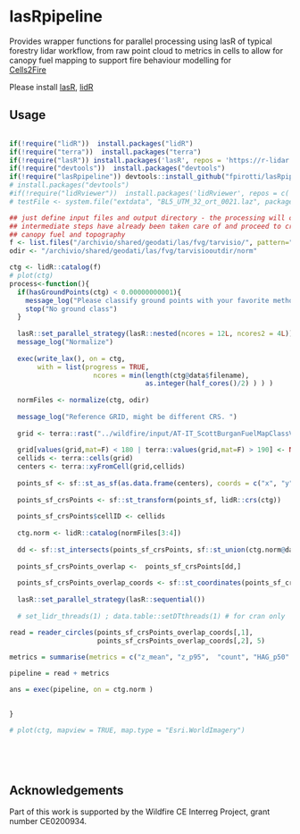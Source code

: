 # lasRpipeline

Provides wrapper functions for parallel processing using lasR of typical forestry 
lidar workflow, from raw point cloud to metrics in cells to allow for
canopy fuel mapping to support fire behaviour modelling for  
[Cells2Fire](https://github.com/cell2fire/Cell2Fire)

Please install [lasR](https://github.com/r-lidar/lasR), 
[lidR](https://github.com/r-lidar/lidR)

## Usage

``` r 

if(!require("lidR"))  install.packages("lidR")
if(!require("terra"))  install.packages("terra")
if(!require("lasR")) install.packages('lasR', repos = 'https://r-lidar.r-universe.dev')
if(!require("devtools"))  install.packages("devtools")
if(!require("lasRpipeline")) devtools::install_github("fpirotti/lasRpipeline")
# install.packages("devtools")
#if(!require("lidRviewer"))  install.packages('lidRviewer', repos = c('https://r-lidar.r-universe.dev'))
# testFile <- system.file("extdata", "BL5_UTM_32_ort_0021.laz", package = "lasRpipeline")

## just define input files and output directory - the processing will check if 
## intermediate steps have already been taken care of and proceed to create a 
## canopy fuel and topography 
f <- list.files("/archivio/shared/geodati/las/fvg/tarvisio/", pattern="(?i)\\.la(s|z)$", full.names = T )
odir <- "/archivio/shared/geodati/las/fvg/tarvisiooutdir/norm"

ctg <- lidR::catalog(f)
# plot(ctg)
process<-function(){
  if(hasGroundPoints(ctg) < 0.00000000001){
    message_log("Please classify ground points with your favorite method before continuing. ") 
    stop("No ground class")
  }  
  
  lasR::set_parallel_strategy(lasR::nested(ncores = 12L, ncores2 = 4L))
  message_log("Normalize") 
 
  exec(write_lax(), on = ctg,  
       with = list(progress = TRUE, 
                     ncores = min(length(ctg@data$filename), 
                                  as.integer(half_cores()/2) ) ) )
                                  
  normFiles <- normalize(ctg, odir)
   
  message_log("Reference GRID, might be different CRS. ") 
  
  grid <- terra::rast("../wildfire/input/AT-IT_ScottBurganFuelMapClassV2.tif")
  
  grid[values(grid,mat=F) < 180 | terra::values(grid,mat=F) > 190] <- NA
  cellids <- terra::cells(grid)
  centers <- terra::xyFromCell(grid,cellids)
  
  points_sf <- sf::st_as_sf(as.data.frame(centers), coords = c("x", "y"), crs = crs(grid) )
  
  points_sf_crsPoints <- sf::st_transform(points_sf, lidR::crs(ctg))  
 
  points_sf_crsPoints$cellID <- cellids
  
  ctg.norm <- lidR::catalog(normFiles[3:4])
  
  dd <- sf::st_intersects(points_sf_crsPoints, sf::st_union(ctg.norm@data$geometry), sparse =  FALSE)
  
  points_sf_crsPoints_overlap <-  points_sf_crsPoints[dd,]
  
  points_sf_crsPoints_overlap_coords <- sf::st_coordinates(points_sf_crsPoints_overlap) 
  
  lasR::set_parallel_strategy(lasR::sequential())
  
  # set_lidr_threads(1) ; data.table::setDTthreads(1) # for cran only

read = reader_circles(points_sf_crsPoints_overlap_coords[,1], 
                      points_sf_crsPoints_overlap_coords[,2], 5)
                      
metrics = summarise(metrics = c("z_mean", "z_p95",  "count", "HAG_p50" ))

pipeline = read + metrics

ans = exec(pipeline, on = ctg.norm )

                          
}

# plot(ctg, mapview = TRUE, map.type = "Esri.WorldImagery")
 


 
```

## Acknowledgements

Part of this work is supported by the Wildfire CE Interreg Project, grant number CE0200934.
